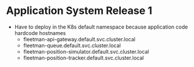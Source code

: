 # Application System Release 1

* Have to deploy in the K8s default namespace because application code hardcode hostnames
  * fleetman-api-gateway.default.svc.cluster.local
  * fleetman-queue.default.svc.cluster.local
  * fleetman-position-simulator.default.svc.cluster.local
  * fleetman-position-tracker.default.svc.cluster.local